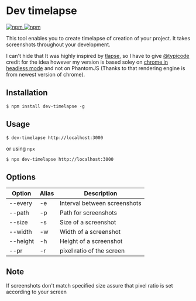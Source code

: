 # Dev timelapse
[![npm](https://img.shields.io/npm/dt/dev-timelapse.svg)
![npm](https://img.shields.io/npm/v/dev-timelapse.svg)](https://www.npmjs.com/package/dev-timelapse)

This tool enables you to create timelapse of creation of your project.
It takes screenshots throughout your development.

I can't hide that It was highly inspired by [tlapse](https://github.com/typicode/tlapse), so I have to give [@typicode](https://github.com/typicode) credit for the idea however my version is based soley on [chrome in headless mode](https://github.com/juliangruber/capture-chrome) and not on PhantomJS (Thanks to that rendering engine is from newest version of chrome).

## Installation
```
$ npm install dev-timelapse -g
```

## Usage
```
$ dev-timelapse http://localhost:3000
```
or using `npx`
```
$ npx dev-timelapse http://localhost:3000
```

## Options
| Option   | Alias  | Description                  |
| -------- | ------ | ---------------------------- |
| --every  | -e     | Interval between screenshots |
| --path   | -p     | Path for screenshots         |
| --size   | -s     | Size of a screenshot         |
| --width  | -w     | Width of a screenshot        |
| --height | -h     | Height of a screenshot       |
| --pr     | -r     | pixel ratio of the screen    |

## Note
If screenshots don't match specified size assure that pixel ratio is set according to your screen
